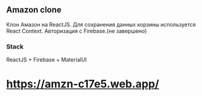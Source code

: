 ## Amazon clone
Клон Амазон на ReactJS. Для сохранения данных корзины используется React Context. Авторизация с Firebase.(не завершено)

### Stack
ReactJS + Firebase + MaterialUI

# https://amzn-c17e5.web.app/